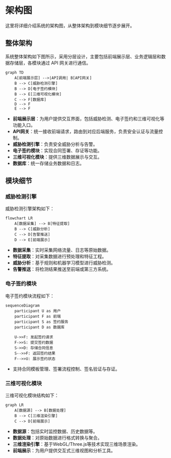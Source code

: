 # 架构图

这里将详细介绍系统的架构图，从整体架构到模块细节逐步展开。

## 整体架构

系统整体架构如下图所示，采用分层设计，主要包括前端展示层、业务逻辑层和数据存储层，各模块通过 API 网关进行通信。

```mermaid
graph TD
    A[前端展示层] -->|API调用| B[API网关]
    B --> C[威胁检测引擎]
    B --> D[电子签约模块]
    B --> E[三维可视化模块]
    C --> F[数据库]
    D --> F
    E --> F
```

- **前端展示层**：为用户提供交互界面，包括威胁检测、电子签约和三维可视化等功能入口。
- **API网关**：统一接收前端请求，路由到对应后端服务，负责安全认证与流量控制。
- **威胁检测引擎**：负责安全威胁分析与告警。
- **电子签约模块**：实现合同签署、存证等功能。
- **三维可视化模块**：提供三维数据展示与交互。
- **数据库**：统一存储业务数据和日志。

## 模块细节

### 威胁检测引擎

威胁检测引擎架构如下：

```mermaid
flowchart LR
    A[数据采集] --> B[特征提取]
    B --> C[威胁分析]
    C --> D[告警推送]
    D --> E[前端展示]
```

- **数据采集**：实时采集网络流量、日志等原始数据。
- **特征提取**：对采集数据进行预处理和特征工程。
- **威胁分析**：基于规则和机器学习模型进行威胁检测。
- **告警推送**：将检测结果推送至前端或第三方系统。

### 电子签约模块

电子签约模块流程如下：

```mermaid
sequenceDiagram
    participant U as 用户
    participant F as 前端
    participant S as 签约服务
    participant D as 数据库

    U->>F: 发起签约请求
    F->>S: 提交签约数据
    S->>D: 存储合同信息
    S-->>F: 返回签约结果
    F-->>U: 展示签约状态
```

- 支持合同模板管理、签署流程控制、签名验证与存证。

### 三维可视化模块

三维可视化模块结构如下：

```mermaid
graph LR
    A[数据源] --> B[数据处理]
    B --> C[三维渲染引擎]
    C --> D[前端展示]
```

- **数据源**：包括实时监控数据、历史数据等。
- **数据处理**：对原始数据进行格式转换与聚合。
- **三维渲染引擎**：基于WebGL/Three.js等技术实现三维场景渲染。
- **前端展示**：为用户提供交互式三维视图和分析工具。